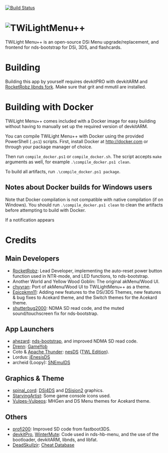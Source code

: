 [![Build Status](https://travis-ci.org/RocketRobz/TWiLightMenu.svg?branch=master)](https://travis-ci.org/RocketRobz/TWiLightMenu)
# ![TWiLightMenu++](https://github.com/RocketRobz/TWiLightMenu/blob/master/logo.png)
TWiLight Menu++ is an open-source DSi Menu upgrade/replacement, and frontend for nds-bootstrap for DSi, 3DS, and flashcards.

# Building

Building this app by yourself requires devkitPRO with devkitARM and [RocketRobz libnds fork](https://github.com/RocketRobz/libnds). Make sure that grit and mmutil are installed.

# Building with Docker

TWiLight Menu++ comes included with a Docker image for easy building without having to manually set up the required version of devkitARM.

You can compile TWiLight Menu++ with Docker using the provided PowerShell (`.ps1`) scripts. First, install Docker at http://docker.com or through your package manager of choice.


Then run `compile_docker.ps1` or `compile_docker.sh`. The script accepts `make` arguments as well, for example `.\compile_docker.ps1 clean`. 

To build all artifacts, run `.\compile_docker.ps1 package`.

## Notes about Docker builds for Windows users

Note that Docker compilation is not compatible with native compilation (if on Windows). You should run `.\compile_docker.ps1 clean` to clean the artifacts before attempting to build with Docker.

If a notification appears 


# Credits
## Main Developers
- [RocketRobz](https://github.com/RocketRobz): Lead Developer, implementing the auto-reset power button function used in NTR-mode, and LED functions, to nds-bootstrap.
- Another World and Yellow Wood Goblin: The original akMenu/Wood UI.
- [chyyran](https://github.com/chyyran): Port of akMenu/Wood UI to TWiLightMenu++ as a theme.
- [Epicpkmn11](https://github.com/Epicpkmn11): Adding new features to the DSi/3DS Themes, new features & bug fixes to Acekard theme, and the Switch themes for the Acekard theme.
- [shutterbug2000](https://github.com/shutterbug2000): NDMA SD read code, and the muted sound/touchscreen fix for nds-bootstrap.
## App Launchers
- [ahezard](https://github.com/ahezard): [nds-bootstrap](https://github.com/ahezard/nds-bootstrap), and improved NDMA SD read code.
- [Drenn](https://github.com/Drenn1): [GameYob](https://github.com/Drenn1/GameYob)
- Coto & [Apache Thunder](https://github.com/ApacheThunder): [nesDS](https://sourceforge.net/projects/nesds/) ([TWL Edition](https://github.com/ApacheThunder/NesDS)).
- Lordus: [jEnesisDS](https://gamebrew.org/wiki/JEnesisDS)
- archeid (Loopy): [SNEmulDS](https://www.gamebrew.org/wiki/SNEmulDS)
## Graphics & Theme
- [spinal_cord](https://gbatemp.net/members/spinal_cord.90607/): [DSi4DS](https://gbatemp.net/threads/dsi4ds.173617/) and [DSision2](https://gbatemp.net/threads/dsision2.92740/) graphics.
- [StarvingArtist](https://www.deviantart.com/starvingartist/): Some game console icons used.
- [Vulpes-Vulpeos](https://www.deviantart.com/vulpes-vulpeos): MHGen and DS Menu themes for Acekard theme.
## Others
- [profi200](https://github.com/profi200): Improved SD code from fastboot3DS.
- [devkitPro](https://github.com/devkitPro), [WinterMute](https://github.com/WinterMute): Code used in nds-hb-menu, and the use of the bootloader, devkitARM, libnds, and libfat.
- [DeadSkullzjr](https://github.com/DeadSkullzJr): [Cheat Database](https://gbatemp.net/threads/deadskullzjrs-flashcart-cheat-databases.488711/)
